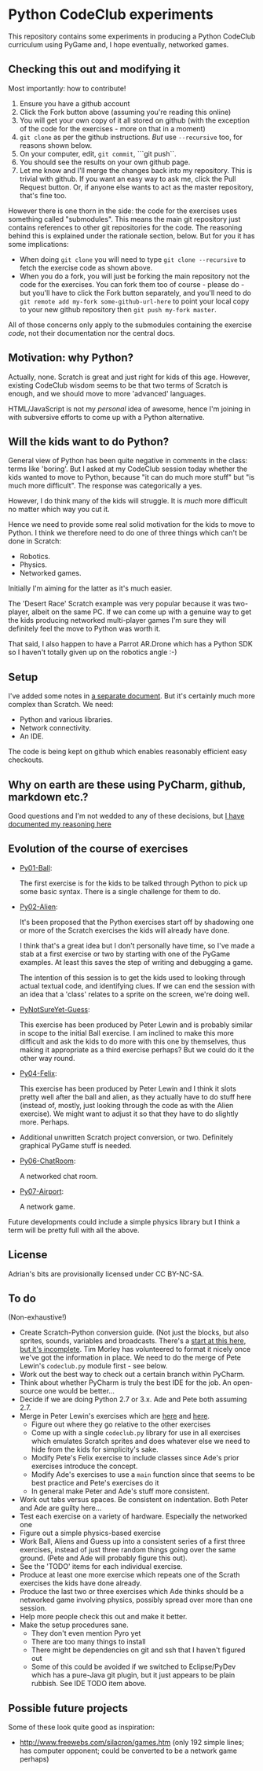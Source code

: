 Python CodeClub experiments
============================

This repository contains some experiments in producing a Python CodeClub curriculum
using PyGame and, I hope eventually, networked games.

Checking this out and modifying it
-------------------

Most importantly: how to contribute!

1. Ensure you have a github account
2. Click the Fork button above (assuming you're reading this online)
3. You will get your own copy of it all stored on github (with the exception of the code for the exercises - more on that in a moment)
4. ```git clone``` as per the github instructions. _But_ use ```--recursive``` too, for reasons shown below.
5. On your computer, edit, ```git commit```, ```git push``.
6. You should see the results on your own github page.
7. Let me know and I'll merge the changes back into my repository. This is trivial with github. If you want an easy way to ask me, click the Pull Request button. Or, if anyone else wants to act as the master repository, that's fine too.

However there is one thorn in the side: the code for the exercises uses something called "submodules". This means the main git repository just contains references to other git repositories for the code. The reasoning behind this is explained under the rationale section, below. But for you it has some implications:
* When doing ```git clone``` you will need to type ```git clone --recursive``` to fetch the exercise code as shown above.
* When you do a fork, you will just be forking the main repository not the code for the exercises. You can fork them too of course - please do - but you'll have to click the Fork button separately, and you'll need to do ```git remote add my-fork some-github-url-here``` to point your local copy to your new github repository then ```git push my-fork master```.

All of those concerns only apply to the submodules containing the exercise _code_, not their documentation nor the central docs.

Motivation: why Python?
---------

Actually, none. Scratch is great and just right for kids of this age. However, existing CodeClub wisdom seems to be that two terms of Scratch is enough, and we should move to more 'advanced' languages.

HTML/JavaScript is not my _personal_ idea of awesome, hence I'm joining in with subversive efforts to come up with a Python alternative.

Will the kids want to do Python?
------------------------

General view of Python has been quite negative in comments in the class: terms like 'boring'. But I asked at my CodeClub session today whether the kids wanted to move to Python, because "it can do much more stuff" but "is much more difficult". The response was categorically a yes.

However, I do think many of the kids will struggle. It is _much_ more difficult no matter which way you cut it.

Hence we need to provide some real solid motivation for the kids to move to Python. I think we therefore need to do one of three things which can't be done in Scratch:

* Robotics.
* Physics.
* Networked games.

Initially I'm aiming for the latter as it's much easier.

The 'Desert Race' Scratch example was very popular because it was two-player, albeit on the same PC. If we can come up with a genuine way to get the kids producing networked multi-player games I'm sure they will definitely feel the move to Python was worth it.

That said, I also happen to have a Parrot AR.Drone which has a Python SDK so I haven't totally given up on the robotics angle :-)

Setup
------

I've added some notes in [a separate document](setup/setup.md). But it's certainly much more complex than Scratch. We need:

* Python and various libraries.
* Network connectivity.
* An IDE.

The code is being kept on github which enables reasonably efficient easy checkouts.

Why on earth are these using PyCharm, github, markdown etc.?
---------------------------------------
Good questions and I'm not wedded to any of these decisions, but [I have documented my reasoning here](setup/rationale.md)


Evolution of the course of exercises
---------------------------------------

* [Py01-Ball](exercises/Py01-Ball/docs/README.md):

  The first exercise is for the kids to be talked through Python to pick up some basic syntax. There is a single challenge for them to do.

* [Py02-Alien](exercises/Py02-Alien/docs/README.md):

  It's been proposed that the Python exercises start off by shadowing one or more of the Scratch exercises the kids will already have done.

  I think that's a great idea but I don't personally have time, so I've made a stab at a first exercise or two by starting with one of the PyGame examples. At least this saves the step of writing and debugging a game.

	The intention of this session is to get the kids used to looking through actual textual code, and identifying clues. If we can end the session with an idea that a 'class' relates to a sprite on the screen, we're doing well.

* [PyNotSureYet-Guess](exercises/PyNotSureYet-Guess/README.md):

  This exercise has been produced by Peter Lewin and is probably similar in scope to the initial Ball exercise. I am inclined to make this more difficult and ask the kids to do more with this one by themselves, thus making it appropriate as a third exercise perhaps? But we could do it the other way round.

* [Py04-Felix](exercises/Py04-Felix/docs/README.md):

  This exercise has been produced by Peter Lewin and I think it slots pretty well after the ball and alien, as they actually have to do stuff here (instead of, mostly, just looking through the code as with the Alien exercise). We might want to adjust it so that they have to do slightly more. Perhaps.

* Additional unwritten Scratch project conversion, or two. Definitely graphical PyGame stuff is needed.

* [Py06-ChatRoom](exercises/Py06-ChatRoom/docs/README.md):

  A networked chat room.

* [Py07-Airport](exercise/Py07-Airport/docs/README.md):

  A network game.

Future developments could include a simple physics library but I think a term will be pretty full with all the above.

License 
-------

Adrian's bits are provisionally licensed under CC BY-NC-SA.

To do
------

(Non-exhaustive!)

* Create Scratch-Python conversion guide. (Not just the blocks, but also sprites, sounds, variables and broadcasts. There's a [start at this here, but it's incomplete](docs/scratch-python-cheatsheet/README.md). Tim Morley has volunteered to format it nicely once we've got the information in place. We need to do the merge of Pete Lewin's ```codeclub.py``` module first - see below.
* Work out the best way to check out a certain branch within PyCharm.
* Think about whether PyCharm is truly the best IDE for the job. An open-source one would be better...
* Decide if we are doing Python 2.7 or 3.x. Ade and Pete both assuming 2.7.
* Merge in Peter Lewin's exercises which are [here](exercises/PyNotSureYet-Guess/README.md) and [here](exercises/PyNotSureYet-Felix_Tutorial/README.md).
  * Figure out where they go relative to the other exercises
  * Come up with a single ```codeclub.py``` library for use in all exercises which emulates Scratch sprites and does whatever else we need to hide from the kids for simplicity's sake.
  * Modify Pete's Felix exercise to include classes since Ade's prior exercises introduce the concept.
  * Modify Ade's exercises to use a ```main``` function since that seems to be best practice and Pete's exercises do it
  * In general make Peter and Ade's stuff more consistent.
* Work out tabs versus spaces. Be consistent on indentation. Both Peter and Ade are guilty here...
* Test each exercise on a variety of hardware. Especially the networked one
* Figure out a simple physics-based exercise
* Work Ball, Aliens and Guess up into a consistent series of a first three exercises, instead of just three random things going over the same ground. (Pete and Ade will probably figure this out).
* See the 'TODO' items for each individual exercise.
* Produce at least one more exercise which repeats one of the Scrath exercises the kids have done already.
* Produce the last two or three exercises which Ade thinks should be a networked game involving physics, possibly spread over more than one session.
* Help more people check this out and make it better.
* Make the setup procedures sane.
  * They don't even mention Pyro yet
  * There are too many things to install
  * There might be dependencies on git and ssh that I haven't figured out
  * Some of this could be avoided if we switched to Eclipse/PyDev which has a pure-Java git plugin, but it just appears to be plain rubbish. See IDE TODO item above.

Possible future projects
---------------

Some of these look quite good as inspiration:
* http://www.freewebs.com/silacron/games.htm (only 192 simple lines; has computer opponent; could be converted to be a network game perhaps)


